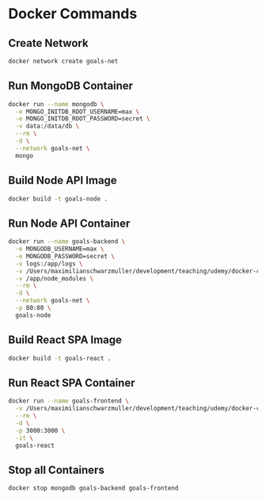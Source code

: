 # Docker Commands

## Create Network

```bash
docker network create goals-net
```

## Run MongoDB Container

```bash
docker run --name mongodb \
  -e MONGO_INITDB_ROOT_USERNAME=max \
  -e MONGO_INITDB_ROOT_PASSWORD=secret \
  -v data:/data/db \
  --rm \
  -d \
  --network goals-net \
  mongo
```

## Build Node API Image

```bash
docker build -t goals-node .
```

## Run Node API Container

```bash
docker run --name goals-backend \
  -e MONGODB_USERNAME=max \
  -e MONGODB_PASSWORD=secret \
  -v logs:/app/logs \
  -v /Users/maximilianschwarzmuller/development/teaching/udemy/docker-complete/backend:/app \
  -v /app/node_modules \
  --rm \
  -d \
  --network goals-net \
  -p 80:80 \
  goals-node
```

## Build React SPA Image

```bash
docker build -t goals-react .
```

## Run React SPA Container

```bash
docker run --name goals-frontend \
  -v /Users/maximilianschwarzmuller/development/teaching/udemy/docker-complete/frontend/src:/app/src \
  --rm \
  -d \
  -p 3000:3000 \
  -it \
  goals-react
```

## Stop all Containers

```bash
docker stop mongodb goals-backend goals-frontend
```
